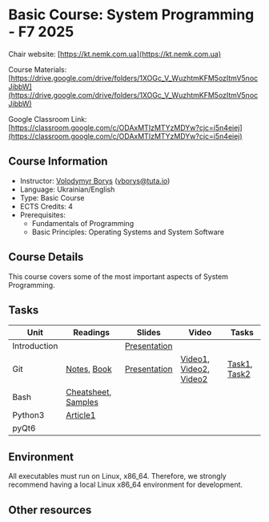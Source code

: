 # Basic Course: System Programming - F7 2025

Chair website: [https://kt.nemk.com.ua](https://kt.nemk.com.ua)

Course Materials: [https://drive.google.com/drive/folders/1XOGc_V_WuzhtmKFM5ozItmV5nocJibbW](https://drive.google.com/drive/folders/1XOGc_V_WuzhtmKFM5ozItmV5nocJibbW) 

Google Classroom Link: [https://classroom.google.com/c/ODAxMTIzMTYzMDYw?cjc=i5n4eiej](https://classroom.google.com/c/ODAxMTIzMTYzMDYw?cjc=i5n4eiej)


## Course Information

* Instructor: [Volodymyr Borys](https://vborys.gitlab.io) ([vborys@tuta.io](mailto:vborys@tuta.io))
* Language: Ukrainian/English
* Type: Basic Course
* ECTS Credits: 4
* Prerequisites:
    - Fundamentals of Programming
    - Basic Principles: Operating Systems and System Software

## Course Details
This course covers some of the most important aspects of System Programming.

## Tasks

| Unit        | Readings | Slides| Video  | Tasks                |
|-------------|----------|-------|--------|----------------------|
|Introduction |          |[Presentation](introduction/Introduction.pdf)       |        | |
|Git          |[Notes](git/Git_poster.pdf), [Book](https://git-scm.com/book/en/v2) |[Presentation](git/Git_presentation.pdf)|[Video1](https://youtu.be/ySKJF3ewfVk?list=PLJ6ZMUSN40FF8pBX4bv1mhVIgoem33Zfv), [Video2](https://youtu.be/J28QIyZkY8c?list=PLJ6ZMUSN40FF8pBX4bv1mhVIgoem33Zfv), [Video2](https://youtu.be/_A8ZcQrdm_Q) |[Task1](https://learngitbranching.js.org/?locale=uk), [Task2](https://github.com/git-school/visualizing-git/) |
|Bash         |[Cheatsheet](https://devhints.io/bash?authuser=0), [Samples](https://github.com/ruanyf/simple-bash-scripts) |       |        | |
|Python3      |[Article1](python3/README.md) |       |        | |   
|pyQt6        | |       |        | |   

## Environment
All executables must run on Linux, x86_64. Therefore, we strongly recommend having a local Linux x86_64 environment for development. 


## Other resources
